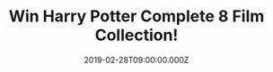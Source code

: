---
campaign-uuid: "c-05afb010-cd3c-4c41-b47c-d236ed51b654"
type: "Preview"
category: "Entertainment"
date: "2019-02-28T09:00:00.000Z"
end-date: "2019-03-28T23:59:00.000Z"
disable-form: false
is_promoted: false
has_entry_page: true
title: "Win Harry Potter Complete 8 Film Collection!"
competition-description: "<p>We have on our hands the best gift a Harry Potter fan\
  \ could ever ask for: the complete 8 Film Collection from our favourite wizard of\
  \ all times, Harry Potter. Harry Potter and the Philosopher's Stone, Harry Potter\
  \ and the Chamber of Secrets, Harry Potter and the Prisoner of Azkaban, Harry Potter\
  \ and the Goblet of Fire, Harry Potter and the Order of the Phoenix, Harry Potter\
  \ and the Half-Blood Prince, & Harry Potter and the Deathly Hallows, Part 1 and\
  \ 2!</p>\n<p>A Classic great entertainment for everybody. Timeless rewatchable collection.\
  \ Want it? Click below for a chance to win.</p>\n"
hero-header: "Win Harry Potter Complete 8 Film Collection!"
terms-confirmation: "N/A"
banner-img: "https://assets.expresslyapp.com/asset-472d8459-9553-4a92-af48-b61d05267243.jpg"
logo-left-href: "http://club.expressly.io"
logo-left-image: "https://assets.expresslyapp.com/asset-0b0c3f90-3306-4018-a34e-0f9c741b97ab.jpg"
logo-left-title: "Expressly Club"
bg-image-hero: "https://assets.expresslyapp.com/asset-cb9a34b0-7187-4d5e-9211-92a832277ecf.jpg"
bg-image-first: "https://assets.expresslyapp.com/asset-1bcc8193-a843-48f7-8235-632955646ff1.jpg"
section1-content: "<p>When Harry Potter learns on his eleventh birthday that he is,\
  \ in fact, a wizard, he is quickly swept up into the spellbinding world of Hogwarts\
  \ School of Witchcraft and Wizardry alongside new best friends, Ron Weasley and\
  \ Hermione Granger. He soon discovers, though, that there is a much darker side\
  \ to the wizarding world than any of them could have imagined.</p>\n<p>That is just\
  \ the beginning of an amazing adventure. Want to know what’s next? Enter the form\
  \ below and you could taking home the incredible Harry Potter Complete 8 Film Collection,\
  \ such a piece of art to a Harry Potter fan!</p>\n<p>Good luck!</p>\n"
entry-title: "Win Harry Potter Complete 8 Film Collection!"
entry-content: "<p>Enter the draw to winHarry Potter Complete 8 Film Collection by\
  \ entering below before 23:59 on 28th of March 2019.\n\_</p>\n"
has-winner: false
prize-description: "Harry Potter Complete 8 Film Collection."
special-conditions: "Multiple entries are allowed up to one every day.\r\nThis competition\
  \ is also available on: https://aaa.nme.com/competitions/\r\nharry-potter-8-film-collection"
country-restrictions:
- "GB"
---